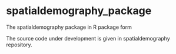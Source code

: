 # spatialdemography_package
The spatialdemography package in R package form

The source code under development is given in spatialdemography repository.
